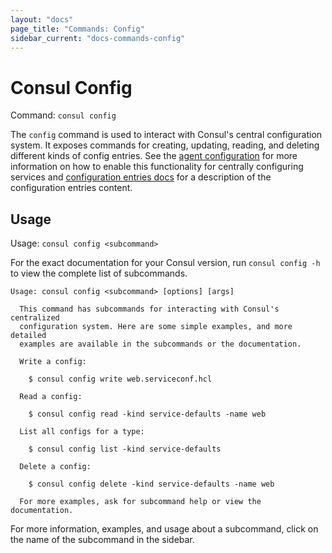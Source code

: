 ```yaml
---
layout: "docs"
page_title: "Commands: Config"
sidebar_current: "docs-commands-config"
---
```


# Consul Config

Command: `consul config`

The `config` command is used to interact with Consul's central configuration
system. It exposes commands for creating, updating, reading, and deleting
different kinds of config entries. See the
[agent configuration](/docs/agent/options.html#enable_central_service_config)
for more information on how to enable this functionality for centrally
configuring services and [configuration entries docs](/docs/agent/config_entries.html) for a description
of the configuration entries content.

## Usage

Usage: `consul config <subcommand>`

For the exact documentation for your Consul version, run `consul config -h` to view
the complete list of subcommands.

```text
Usage: consul config <subcommand> [options] [args]

  This command has subcommands for interacting with Consul's centralized
  configuration system. Here are some simple examples, and more detailed
  examples are available in the subcommands or the documentation.

  Write a config:

    $ consul config write web.serviceconf.hcl

  Read a config:

    $ consul config read -kind service-defaults -name web

  List all configs for a type:

    $ consul config list -kind service-defaults

  Delete a config:

    $ consul config delete -kind service-defaults -name web

  For more examples, ask for subcommand help or view the documentation.
```

For more information, examples, and usage about a subcommand, click on the name
of the subcommand in the sidebar.
